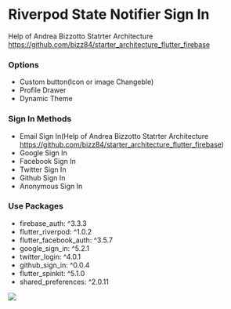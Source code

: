 # Riverpod State Notifier Sign In

Help of Andrea Bizzotto Statrter Architecture https://github.com/bizz84/starter_architecture_flutter_firebase



### Options
* Custom button(Icon or image Changeble)
* Profile Drawer
* Dynamic Theme


### Sign In Methods
* Email Sign In(Help of Andrea Bizzotto Statrter Architecture https://github.com/bizz84/starter_architecture_flutter_firebase)
* Google Sign In
* Facebook Sign In
* Twitter Sign In
* Github Sign In
* Anonymous Sign In


### Use Packages
*  firebase_auth: ^3.3.3
*  flutter_riverpod: ^1.0.2
*  flutter_facebook_auth: ^3.5.7
*  google_sign_in: ^5.2.1
*  twitter_login: ^4.0.1
*  github_sign_in: ^0.0.4
*  flutter_spinkit: ^5.1.0
*  shared_preferences: ^2.0.11 

![](https://github.com/rvdrover/flutter-register-login-riverpod/blob/53f74220d08d0487f51b55cce6c6b22c3b0ce78a/readme_asset/riverpod_flutter_register_login_firebase-1640266496904.gif)

           
